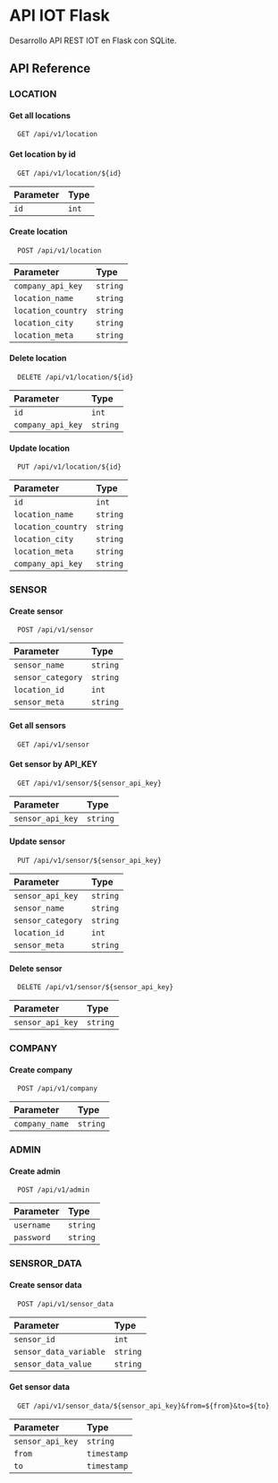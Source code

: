 
# API IOT Flask

Desarrollo API REST IOT en Flask con SQLite.


## API Reference

### LOCATION
#### Get all locations

```http
  GET /api/v1/location
```

#### Get location by id

```http
  GET /api/v1/location/${id}
```

| Parameter | Type     |
| :-------- | :------- |
| `id`      | `int` |

#### Create location

```http
  POST /api/v1/location
```

| Parameter | Type     |
| :-------- | :------- |
| `company_api_key`      | `string` |
| `location_name`      | `string` |
| `location_country` | `string` |
|  `location_city`| `string` |
|  `location_meta`| `string` |

#### Delete location

```http
  DELETE /api/v1/location/${id}
```

| Parameter | Type     |
| :-------- | :------- |
| `id`      | `int` |
| `company_api_key`      | `string` |

#### Update location

```http
  PUT /api/v1/location/${id}
```

| Parameter | Type     |
| :-------- | :------- |
| `id`      | `int` |
| `location_name`      | `string` |
| `location_country` | `string` |
|  `location_city`| `string` |
|  `location_meta`| `string` |
| `company_api_key`      | `string` |

### SENSOR

#### Create sensor

```http
  POST /api/v1/sensor
```

| Parameter | Type     |
| :-------- | :------- |
| `sensor_name`      | `string` |
| `sensor_category` | `string` |
|  `location_id`| `int` |
|  `sensor_meta`| `string` |

#### Get all sensors

```http
  GET /api/v1/sensor
```

#### Get sensor by API_KEY

```http
  GET /api/v1/sensor/${sensor_api_key}
```

| Parameter | Type     |
| :-------- | :------- |
| `sensor_api_key`      | `string` |

#### Update sensor

```http
  PUT /api/v1/sensor/${sensor_api_key}
```

| Parameter | Type     |
| :-------- | :------- |
| `sensor_api_key`      | `string` |
| `sensor_name`      | `string` |
| `sensor_category` | `string` |
|  `location_id`| `int` |
|  `sensor_meta`| `string` |

#### Delete sensor

```http
  DELETE /api/v1/sensor/${sensor_api_key}
```

| Parameter | Type     |
| :-------- | :------- |
| `sensor_api_key`      | `string` |

### COMPANY

#### Create company

```http
  POST /api/v1/company
```

| Parameter | Type     |
| :-------- | :------- |
| `company_name`      | `string` |

### ADMIN

#### Create admin

```http
  POST /api/v1/admin
```

| Parameter | Type     |
| :-------- | :------- |
| `username`      | `string` |
| `password` | `string` |

### SENSROR_DATA

#### Create sensor data

```http
  POST /api/v1/sensor_data
```

| Parameter | Type     |
| :-------- | :------- |
| `sensor_id`      | `int` |
| `sensor_data_variable` | `string` |
|  `sensor_data_value`| `string` |

#### Get sensor data

```http
  GET /api/v1/sensor_data/${sensor_api_key}&from=${from}&to=${to}
```

| Parameter | Type     |
| :-------- | :------- |
| `sensor_api_key`      | `string` |
| `from` | `timestamp` |
|  `to`| `timestamp` |